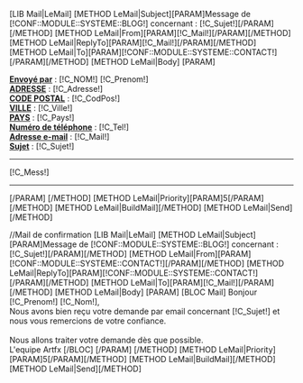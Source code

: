 [LIB Mail|LeMail]
[METHOD LeMail|Subject][PARAM]Message de [!CONF::MODULE::SYSTEME::BLOG!] concernant : [!C_Sujet!][/PARAM][/METHOD]
[METHOD LeMail|From][PARAM][!C_Mail!][/PARAM][/METHOD]
[METHOD LeMail|ReplyTo][PARAM][!C_Mail!][/PARAM][/METHOD]
[METHOD LeMail|To][PARAM][!CONF::MODULE::SYSTEME::CONTACT!][/PARAM][/METHOD]
[METHOD LeMail|Body]
	[PARAM]
		<html>
			<body style="width:100%;">
				<div >
					<u style="font-weight:bold;">Envoy&eacute; par</u> : <span style="text-transform:uppercase;">[!C_Nom!] </span> [!C_Prenom!]<br/>
					<u style="font-weight:bold;text-transform:uppercase;">Adresse</u> : [!C_Adresse!]<br/>
					<u style="font-weight:bold;text-transform:uppercase;">Code postal</u> : [!C_CodPos!]<br/>
					<u style="font-weight:bold;text-transform:uppercase;">Ville</u> : [!C_Ville!]<br/>
					<u style="font-weight:bold;text-transform:uppercase;">Pays</u> : [!C_Pays!]<br/>
					<u style="font-weight:bold;">Num&#233;ro de t&#233;l&#233;phone</u> : [!C_Tel!]<br/>
					<u style="font-weight:bold;">Adresse e-mail</u> : [!C_Mail!]<br/>
					<u style="font-weight:bold;">Sujet</u> : [!C_Sujet!]<br/>
					<hr />
				</div>
				[!C_Mess!]
				<hr />
			</body>
		</html>
	[/PARAM]
[/METHOD]
[METHOD LeMail|Priority][PARAM]5[/PARAM][/METHOD]
[METHOD LeMail|BuildMail][/METHOD]
[METHOD LeMail|Send][/METHOD]
	
//Mail de confirmation
[LIB Mail|LeMail]
[METHOD LeMail|Subject][PARAM]Message de [!CONF::MODULE::SYSTEME::BLOG!] concernant : [!C_Sujet!][/PARAM][/METHOD]
[METHOD LeMail|From][PARAM][!CONF::MODULE::SYSTEME::CONTACT!][/PARAM][/METHOD]
[METHOD LeMail|ReplyTo][PARAM][!CONF::MODULE::SYSTEME::CONTACT!][/PARAM][/METHOD]
[METHOD LeMail|To][PARAM][!C_Mail!][/PARAM][/METHOD]
[METHOD LeMail|Body]
	[PARAM]
		[BLOC Mail]
			Bonjour [!C_Prenom!] [!C_Nom!],<br />
			Nous avons bien re&ccedil;u votre demande par email concernant [!C_Sujet!] et  nous vous remercions de votre confiance.<br />		
			Nous allons traiter votre demande d&egrave;s que possible.<br />
			L'equipe Artfx
		[/BLOC]
	[/PARAM]
[/METHOD]
[METHOD LeMail|Priority][PARAM]5[/PARAM][/METHOD]
[METHOD LeMail|BuildMail][/METHOD]
[METHOD LeMail|Send][/METHOD]